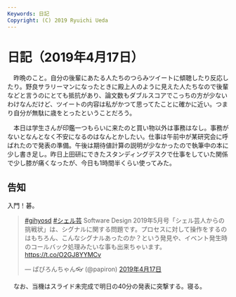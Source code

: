 ```yaml
---
Keywords: 日記
Copyright: (C) 2019 Ryuichi Ueda
---
```


# 日記（2019年4月17日）

　昨晩のこと。自分の後輩にあたる人たちのつらみツイートに傾聴したり反応したり。野良サラリーマンになったときに殿上人のように見えた人たちなので後輩などと言うのにとても抵抗があり、論文数もダブルスコアでこっちの方が少ないわけなんだけど、ツイートの内容は私がかつて思ってたことに確かに近い。つまり自分が無駄に歳をとったということだろう。

　本日は学生さんが印鑑一つもらいに来たのと買い物以外は事務はなし。事務がないとなんとなく不安になるのはなんとかしたい。仕事は午前中が某研究会に呼ばれたので発表の準備。午後は期待値計算の説明が少なかったので執筆中の本に少し書き足し。昨日上田研にできたスタンディングデスクで仕事をしていた関係で少し膝が痛くなったが、今日も1時間半くらい使ってみた。

## 告知

入門！碁。

<blockquote class="twitter-tweet" data-lang="ja"><p lang="ja" dir="ltr"><a href="https://twitter.com/hashtag/gihyosd?src=hash&amp;ref_src=twsrc%5Etfw">#gihyosd</a> <a href="https://twitter.com/hashtag/%E3%82%B7%E3%82%A7%E3%83%AB%E8%8A%B8?src=hash&amp;ref_src=twsrc%5Etfw">#シェル芸</a> Software Design 2019年5月号「シェル芸人からの挑戦状」は、シグナルに関する問題です。プロセスに対して操作をするのはもちろん、こんなシグナルあったのか？という発見や、イベント発生時のコールバック処理みたいな事も出来ちゃいます。 <a href="https://t.co/O2GJ8YYMCv">https://t.co/O2GJ8YYMCv</a></p>&mdash; ぱぴろんちゃん👓 (@papiron) <a href="https://twitter.com/papiron/status/1118446873230991361?ref_src=twsrc%5Etfw">2019年4月17日</a></blockquote>
<script async src="https://platform.twitter.com/widgets.js" charset="utf-8"></script>


　なお、当機はスライド未完成で明日の40分の発表に突撃する。寝る。

